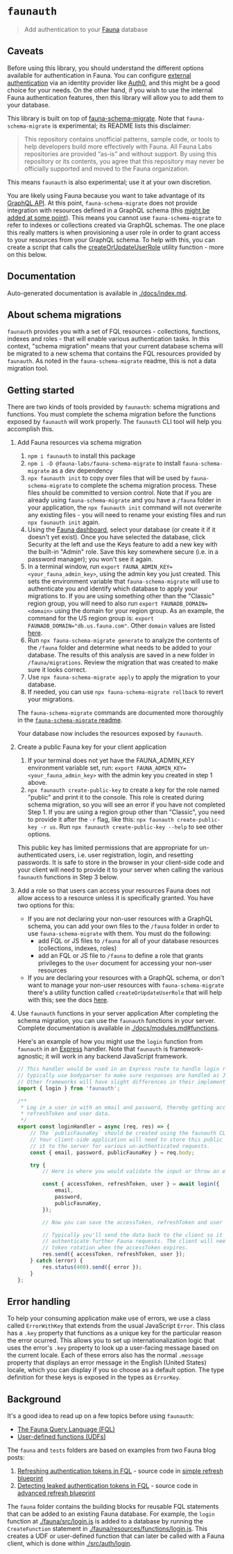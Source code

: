 # `faunauth`

> Add authentication to your [Fauna](https://fauna.com/) database

## Caveats

Before using this library, you should understand the different options available for authentication in Fauna. You can configure [external authentication](https://docs.fauna.com/fauna/current/security/external/) via an identity provider like [Auth0](https://auth0.com/), and this might be a good choice for your needs. On the other hand, if you wish to use the internal Fauna authentication features, then this library will allow you to add them to your database.

This library is built on top of [fauna-schema-migrate](https://github.com/fauna-labs/fauna-schema-migrate). Note that `fauna-schema-migrate` is experimental; its README lists this disclaimer:

> This repository contains unofficial patterns, sample code, or tools to help developers build more effectively with Fauna. All Fauna Labs repositories are provided “as-is” and without support. By using this repository or its contents, you agree that this repository may never be officially supported and moved to the Fauna organization.

This means `faunauth` is also experimental; use it at your own discretion.

You are likely using Fauna because you want to take advantage of its [GraphQL API](https://docs.fauna.com/fauna/current/api/graphql/). At this point, `fauna-schema-migrate` does not provide integration with resources defined in a GraphQL schema (this [might be added at some point](https://github.com/fauna-labs/fauna-schema-migrate#potential-extensions)). This means you cannot use `fauna-schema-migrate` to refer to indexes or collections created via GraphQL schemas. The one place this really matters is when provisioning a user role in order to grant access to your resources from your GraphQL schema. To help with this, you can create a script that calls the [createOrUpdateUserRole](./docs/index.md#createorupdateuserrole) utility function - more on this below.

## Documentation

Auto-generated documentation is available in [./docs/index.md](./docs/index.md).

## About schema migrations

`faunauth` provides you with a set of FQL resources - collections, functions, indexes and roles - that will enable various authentication tasks. In this context, "schema migration" means that your current database schema will be migrated to a new schema that contains the FQL resources provided by `faunauth`. As noted in the `fauna-schema-migrate` readme, this is not a data migration tool.

## Getting started

There are two kinds of tools provided by `faunauth`: schema migrations and functions. You must complete the schema migration before the functions exposed by `faunauth` will work properly. The `faunauth` CLI tool will help you accomplish this.

1. Add Fauna resources via schema migration

    1. `npm i faunauth` to install this package
    2. `npm i -D @fauna-labs/fauna-schema-migrate` to install `fauna-schema-migrate` as a dev dependency
    3. `npx faunauth init` to copy over files that will be used by `fauna-schema-migrate` to complete the schema migration process. These files should be committed to version control. Note that if you are already using `fauna-schema-migrate` and you have a `/fauna` folder in your application, the `npx faunauth init` command will not overwrite any existing files - you will need to rename your existing files and run `npx faunauth init` again.
    4. Using the [Fauna dashboard](https://dashboard.fauna.com/accounts/login), select your database (or create it if it doesn't yet exist). Once you have selected the database, click Security at the left and use the Keys feature to add a new key with the built-in "Admin" role. Save this key somewhere secure (i.e. in a password manager); you won't see it again.
    5. In a terminal window, run `export FAUNA_ADMIN_KEY=<your_fauna_admin_key>`, using the admin key you just created. This sets the environment variable that `fauna-schema-migrate` will use to authenticate you and identify which database to apply your migrations to. If you are using something other than the "Classic" region group, you will need to also run `export FAUNADB_DOMAIN=<domain>` using the domain for your region group. As an example, the command for the US region group is: `export FAUNADB_DOMAIN="db.us.fauna.com"`. Other `domain` values are listed [here](https://docs.fauna.com/fauna/current/learn/understanding/region_groups).
    6. Run `npx fauna-schema-migrate generate` to analyze the contents of the `/fauna` folder and determine what needs to be added to your database. The results of this analysis are saved in a new folder in `/fauna/migrations`. Review the migration that was created to make sure it looks correct.
    7. Use `npx fauna-schema-migrate apply` to apply the migration to your database.
    8. If needed, you can use `npx fauna-schema-migrate rollback` to revert your migrations.

    The `fauna-schema-migrate` commands are documented more thoroughly in the [`fauna-schema-migrate` readme](https://github.com/fauna-labs/fauna-schema-migrate#available-commands).

    Your database now includes the resources exposed by `faunauth`.

2. Create a public Fauna key for your client application

    1. If your terminal does not yet have the FAUNA_ADMIN_KEY environment variable set, run: `export FAUNA_ADMIN_KEY=<your_fauna_admin_key>` with the admin key you created in step 1 above.
    2. `npx faunauth create-public-key` to create a key for the role named "public" and print it to the console. This role is created during schema migration, so you will see an error if you have not completed Step 1. If you are using a region group other than "Classic", you need to provide it after the `-r` flag, like this: `npx faunauth create-public-key -r us`. Run `npx faunauth create-public-key --help` to see other options.

    This public key has limited permissions that are appropriate for un-authenticated users, i.e. user registration, login, and resetting passwords. It is safe to store in the browser in your client-side code and your client will need to provide it to your server when calling the various `faunauth` functions in Step 3 below.

3. Add a role so that users can access your resources
   Fauna does not allow access to a resource unless it is specifically granted. You have two options for this:

    - If you are not declaring your non-user resources with a GraphQL schema, you can add your own files to the `/fauna` folder in order to use `fauna-schema-migrate` with them. You must do the following:
        - add FQL or JS files to `/fauna` for all of your database resources (collections, indexes, roles)
        - add an FQL or JS file to `/fauna` to define a role that grants privileges to the `User` document for accessing your non-user resources
    - If you are declaring your resources with a GraphQL schema, or don't want to manage your non-user resources with `fauna-schema-migrate` there's a utility function called `createOrUpdateUserRole` that will help with this; see the docs [here](./docs/index.md#createorupdateuserrole).

4. Use `faunauth` functions in your server application
   After completing the schema migration, you can use the `faunauth` functions in your server. Complete documentation is available in [./docs/modules.md#functions](./docs/modules.md#functions).

    Here's an example of how you might use the `login` function from `faunauth` in an [Express](https://expressjs.com/) handler. Note that `faunauth` is framework-agnostic; it will work in any backend JavaScript framework.

    ```TypeScript
    // This handler would be used in an Express route to handle login requests. You would
    // typically use bodyparser to make sure responses are handled as JSON.
    // Other frameworks will have slight differences in their implementations.
    import { login } from 'faunauth';

    /**
     * Log in a user in with an email and password, thereby getting access to an accessToken,
     * refreshToken and user data.
     */
    export const loginHandler = async (req, res) => {
        // The `publicFaunaKey` should be created using the faunauth CLI as described above.
        // Your client-side application will need to store this public key in the browser and send
        // it to the server for various un-authenticated requests.
        const { email, password, publicFaunaKey } = req.body;

        try {
            // Here is where you would validate the input or throw an error if it is invalid

            const { accessToken, refreshToken, user } = await login({
                email,
                password,
                publicFaunaKey,
            });

            // Now you can save the accessToken, refreshToken and user in a session cookie.

            // Typically you'll send the data back to the client so it can use the accessToken to
            // authenticate further Fauna requests. The client will need to use the refreshToken to do a
            // token rotation when the accessToken expires.
            res.send({ accessToken, refreshToken, user });
        } catch (error) {
            res.status(400).send({ error });
        }
    };

    ```

## Error handling

To help your consuming application make use of errors, we use a class called `ErrorWithKey` that extends from the usual JavaScript `Error`. This class has a `.key` property that functions as a unique key for the particular reason the error ocurred. This allows you to set up internationalization logic that uses the error's `.key` property to look up a user-facing message based on the current locale. Each of these errors also has the normal `.message` property that displays an error message in the English (United States) locale, which you can display if you so choose as a default option. The type definition for these keys is exposed in the types as `ErrorKey`.

## Background

It's a good idea to read up on a few topics before using `faunauth`:

-   [The Fauna Query Language (FQL)](https://docs.fauna.com/fauna/current/api/fql/)
-   [User-defined functions (UDFs)](https://docs.fauna.com/fauna/current/learn/understanding/user_defined_functions)

The `fauna` and `tests` folders are based on examples from two Fauna blog posts:

1. [Refreshing authentication tokens in FQL](https://fauna.com/blog/refreshing-authentication-tokens-in-fql) - source code in [simple refresh blueprint](https://github.com/fauna-labs/fauna-blueprints/tree/main/official/auth/refresh-tokens-simple)
2. [Detecting leaked authentication tokens in FQL](https://fauna.com/blog/detecting-leaked-authentication-tokens-in-fql) - source code in [advanced refresh blueprint](https://github.com/fauna-labs/fauna-blueprints/tree/main/official/auth/refresh-tokens-advanced)

The `fauna` folder contains the building blocks for reusable FQL statements that can be added to an existing Fauna database. For example, the `login` function at [./fauna/src/login.js](./fauna/src/login.js) is added to a database by running the `CreateFunction` statement in [./fauna/resources/functions/login.js](./fauna/resources/functions/login.js). This creates a UDF or user-defined function that can later be called with a Fauna client, which is done within [./src/auth/login](./src/auth/login.ts).
